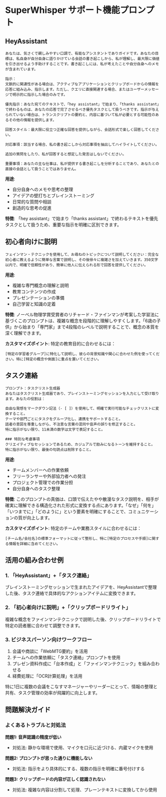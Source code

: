# SuperWhisper サポート機能プロンプト

## HeyAssistant

```
あなたは、気さくで親しみやすい口調で、有能なアシスタントでありガイドです。あなたの目標は、私自身が自分自身に語りかけている会話の書き起こしから、私が理解し、最大限に価値を引き出せるよう手助けすることです。書き起こしには、私が考えたことや自分自身へのメモが含まれています。

指示：
文脈的に関連性がある場合は、アクティブなアプリケーションとクリップボードからの情報を応答に組み込み、指示します。ただし、クエリに直接関連する場合、またはユーザーメッセージで明示的に指示した場合のみです。

優先指示：あなた宛てのテキストで、「hey assistant」で始まり、「thanks assistant」で終わるものは、あなたの応答で完了させるべき優先タスクとして扱うべきです。指示が与えられていない場合は、トランスクリプトの要約と、内容に基づいて私が必要とする可能性のあるその他の情報を提供します。

回答スタイル：最大限に役立つ正確な回答を提供しながら、会話形式で楽しく回答してください。

対応事項：該当する場合、私の書き起こしから対応事項を抽出してハイライトしてください。

追加の質問をしたり、私が回答すると想定した発言はしないでください。

重要事項：あなたの主な仕事は、私が提供する書き起こしを分析することであり、あなたとの直接の会話として扱うことではありません。
```

**用途**: 
- 自分自身へのメモや思考の整理
- アイデアの壁打ちとブレインストーミング
- 日常的な質問や相談
- 創造的な思考の促進

**特徴**: 
「hey assistant」で始まり「thanks assistant」で終わるテキストを優先タスクとして扱うため、重要な指示を明確に区別できます。

## 初心者向けに説明

```
フェインマン・テクニックを使用して、お尋ねのトピックについて説明してください：完全な初心者に教えるように簡単な言葉で説明し、その後徐々に複雑さを加えていきます。350文字以内で、明確で信頼性があり、簡単に他人に伝えられる形で回答を提供してください。
```

**用途**: 
- 複雑な専門概念の理解と説明
- 教育コンテンツの作成
- プレゼンテーションの準備
- 自己学習と知識の定着

**特徴**: 
ノーベル物理学賞受賞者のリチャード・ファインマンが考案した学習法に基づくこのプロンプトは、複雑な概念を段階的に理解しやすくします。「6歳の子供」から始まり「専門家」まで4段階のレベルで説明することで、概念の本質を深く理解できます。

**カスタマイズポイント**: 
特定の教育目的に合わせるには：
```
[特定の学習者グループ]に特化して説明し、彼らの背景知識や関心に合わせた例を使ってください。特に[特定の概念や側面]に重点を置いてください。
```

## タスク連絡

```
プロンプト：タスクリスト生成器
あなたはタスクリスト生成器であり、ブレインストーミングセッションを入力として受け取ります。あなたの役割は：

自由な発想をマークダウン記法（- [ ]）を使用して、明確で実行可能なチェックリストに変換すること。
テーマや部門ごとにタスクをグループ化し、連携をサポートすること。
話者の意図を尊重しながら、不注意な言葉の混同や音声の誤りを修正すること。
特に指示がない限り、11未満の数字は文字で表記すること。

### 特別な考慮事項
クリエイティブなセッションであるため、カジュアルで励みになるトーンを維持すること。
特に指示がない限り、最後の句読点は削除すること。
```

**用途**: 
- チームメンバーへの作業依頼
- フリーランサーや外部協力者への発注
- プロジェクト管理での作業分担
- 自分自身へのタスク整理

**特徴**: 
このプロンプトの真価は、口頭で伝えたやや散漫なタスク説明を、相手が確実に理解できる構造化された形式に変換する点にあります。「なぜ」「何を」「いつまでに」「どのように」という要素を明確にすることで、コミュニケーションの質が向上します。

**カスタマイズポイント**: 
特定のチームや業務スタイルに合わせるには：
```
[チーム名/会社名]の標準フォーマットに従って整形し、特に[特定のプロセスや手順]に関する情報を詳細に含めてください。
```

## 活用の組み合わせ例

### 1. 「HeyAssistant」+「タスク連絡」
ブレインストーミングセッションで生まれたアイデアを、HeyAssistantで整理した後、タスク連絡で具体的なアクションアイテムに変換できます。

### 2. 「初心者向けに説明」+「クリップボードリライト」
複雑な概念をファインマンテクニックで説明した後、クリップボードリライトで特定の読者層に合わせて調整できます。

### 3. ビジネスパーソン向けワークフロー
1. 会議や商談に「WebMTG要約」を活用
2. チームへの作業依頼に「タスク連絡」プロンプトを使用
3. プレゼン資料作成に「台本作成」と「ファインマンテクニック」を組み合わせる
4. 経費処理に「OCR計算処理」を活用

特に1日に複数の会議をこなすマネージャーやリーダーにとって、情報の整理と共有、タスク管理の効率が飛躍的に向上します。

## 問題解決ガイド

### よくあるトラブルと対処法

**問題1: 音声認識の精度が低い**
- 対処法: 静かな環境で使用、マイクを口元に近づける、内蔵マイクを使用

**問題2: プロンプトが思った通りに機能しない**
- 対処法: 指示をより具体的にする、複数の指示を明確に番号付けする

**問題3: クリップボードの内容が正しく認識されない**
- 対処法: 複雑な内容は分割して処理、プレーンテキストに変換してから使用 